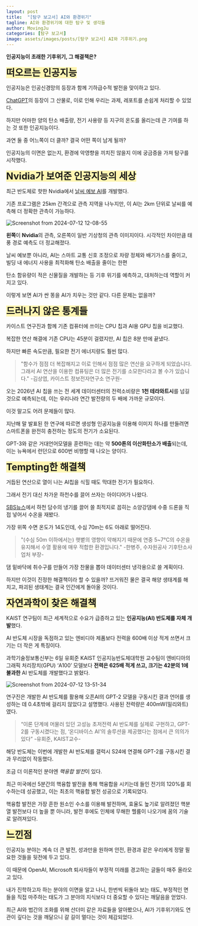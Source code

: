 ```yaml
---
layout: post
title:  "[탐구 보고서] AI와 환경위기"
tagline: AI와 환경위기에 대한 탐구 및 생각들
author: MovingJu
categories: [탐구 보고서]
image: assets/images/posts/[탐구 보고서] AI와 기후위기.png
---
```


**인공지능이 초래한 기후위기, 그 해결책은?**

<span style='background-color: #fff5b1; font-size:180%; font-weight: bold'>떠오르는 인공지능</span>

인공지능은 인공신경망의 등장과 함께 기하급수적 발전을 맞이하고 있다. 

[ChatGPT](https://ko.wikipedia.org/wiki/%EC%B1%97GPT)의 등장이 그 산물로, 이로 인해 우리는 과제, 레포트를 손쉽게 처리할 수 있었다. 

하지만 어마한 양의 탄소 배출량, 전기 사용량 등 지구의 온도를 올리는데 큰 기여를 하는 것 또한 인공지능이다. 

과연 둘 중 어느쪽이 더 클까? 결국 어떤 쪽이 남게 될까?

인공지능의 이면은 없는지, 환경에 악영향을 끼치진 않을지 이에 궁금증을 가져 탐구를 시작했다.

<span style='background-color: #fff5b1; font-size:180%; font-weight: bold'>Nvidia가 보여준 인공지능의 세상</span>

최근 반도체로 핫한 Nvidia에서 [날씨 예보 AI](https://developer.nvidia.com/ko-kr/blog/how-generative-ai-is-empowering-climate-tech-with-nvidia-earth-2/)를 개발했다.

기존 프로그램은 25km 간격으로 관측 지역을 나누지만, 이 AI는 2km 단위로 날씨를 예측해 더 정확한 관측이 가능하다.

![Screenshot from 2024-07-12 12-08-55](https://github.com/user-attachments/assets/b6306989-099f-4099-b202-e935899a6e73)

**왼쪽**이 **Nvidia**의 관측, 오른쪽이 일반 기상청의 관측 이미지이다. 시각적인 차이만큼 태풍 경로 예측도 더 정교해졌다.

날씨 예보뿐 아니라, AI는 스마트 교통 신호 조정으로 차량 정체와 배기가스를 줄이고, 빌딩 내 에너지 사용을 최적화해 탄소 배출을 줄이는 한편

탄소 함유량이 적은 신물질을 개발하는 등 기후 위기를 예측하고, 대처하는데 역할이 커지고 있다.

이렇게 보면 AI가 싼 똥을 AI가 치우는 것만 같다. 다른 문제는 없을까?

<span style='background-color: #fff5b1; font-size:180%; font-weight: bold'>드러나지 않은 통계들</span>

카이스트 연구진과 함께 기존 컴퓨터에 쓰이는 CPU 칩과 AI용 GPU 칩을 비교했다.

복잡한 연산 해결에 기존 CPU는 45분이 걸렸지만, AI 칩은 8분 만에 끝냈다.

하지만 빠른 속도만큼, 필요한 전기 에너지량도 훨씬 많다.

>"함수가 점점 더 복잡해지고 이로 인해서 점점 많은 연산을 요구하게 되었습니다. 그래서 AI 연산을 이용한 컴퓨팅은 더 많은 전기를 소모한다라고 볼 수가 있습니다." 
>-김상엽, 카이스트 정보전자연구소 연구원-

오는 2026년 AI 칩을 쓰는 전 세계 데이터센터의 전력소비량은 **1천 테라와트시**를 넘길 것으로 예측되는데, 이는 우리나라 연간 발전량의 두 배에 가까운 규모이다.

이것 말고도 어려 문제들이 많다.

지난해 말 발표된 한 연구에 따르면 생성형 인공지능을 이용해 이미지 하나를 만들려면 스마트폰을 완전히 충전하는 정도의 전기가 소요된다. 

GPT-3와 같은 거대언어모델을 훈련하는 데는 약 **500톤의 이산화탄소가 배출**되는데, 이는 뉴욕에서 런던으로 600번 비행할 때 나오는 양이다.

<span style='background-color: #fff5b1; font-size:180%; font-weight: bold'>Tempting한 해결책</span>

거듭된 연산으로 열이 나는 AI칩을 식힐 때도 막대한 전기가 필요하다.

그래서 전기 대신 차가운 하천수를 끌어 쓰자는 아이디어가 나왔다.

[SBS뉴스](https://news.sbs.co.kr/news/endPage.do?news_id=N1007653683)에서 하천 담수의 냉기를 끌어 쓸 최적지로 꼽히는 소양강댐에 수중 드론을 직접 넣어서 수온을 재봤다.

가장 위쪽 수면 온도가 14도인데, 수심 70m는 6도 아래로 떨어진다.

>"(수심 50m 이하에서는) 햇볕의 영향이 약해지기 때문에 연중 5~7℃의 수온을 유지해서 수열 활용에 매우 적합한 환경입니다."
>-한병주, 수자원공사 기후탄소사업처 부장-

댐 밑바닥에 취수구를 만들어 가장 찬물을 뽑아 데이터센터 냉각용으로 쓸 계획이다.

하지만 이것이 진정한 해결책이라 할 수 있을까? 뜨거워진 물은 결국 해양 생태계를 해치고, 파괴된 생태계는 결국 인간에게 돌아올 것이다.

<span style='background-color: #fff5b1; font-size:180%; font-weight: bold'>자연과학이 찾은 해결책</span>

KAIST 연구팀이 최근 세계적으로 수요가 급증하고 있는 **인공지능(AI) 반도체를 자체 개발**했다. 

AI 반도체 시장을 독점하고 있는 엔비디아 제품보다 전력을 600배 이상 적게 쓰면서 크기는 더 작은 게 특징이다.

과학기술정보통신부는 6일 유회준 KAIST 인공지능반도체대학원 교수팀이 엔비디아의 그래픽 처리장치(GPU) ‘A100’ 모델보다 **전력은 625배 적게 쓰고, 크기는 42분의 1에 불과한** AI 반도체를 개발했다고 밝혔다.

![Screenshot from 2024-07-12 13-51-34](https://github.com/user-attachments/assets/f56d012d-843a-424d-814f-7981bced953a)

연구진은 개발한 AI 반도체를 활용해 오픈AI의 GPT-2 모델을 구동시킨 결과 언어를 생성하는 데 0.4초밖에 걸리지 않았다고 설명했다. 사용된 전력량은 400mW(밀리와트)였다. 

>“이론 단계에 머물러 있던 고성능 초저전력 AI 반도체를 실제로 구현하고, GPT-2를 구동시켰다는 점, ‘온디바이스 AI’의 솔루션을 제공했다는 점에서 큰 의의가 있다”
>-유회준, KAIST교수-

해당 반도체는 이번에 개발한 AI 반도체를 갤럭시 S24에 연결해 GPT-2를 구동시킨 결과 무리없이 작동했다.

조금 더 이론적인 분야엔 *핵융합 발전*이 있다.

최근 미국에선 5분간의 핵융합 발전을 통해 핵융합을 시키는데 들인 전기의 120%를 회수하는데 성공했고, 이는 최초의 핵융합 발전 성공으로 기록되었다.

핵융합 발전은 가장 흔한 원소인 수소를 이용해 발전하며, 효율도 높기로 알려졌던 핵분열 발전보다 더 높을 뿐 아니라, 발전 후에도 인체에 무해한 헬륨이 나오기에 꿈의 기술로 알려져있다.

<span style='background-color: #fff5b1; font-size:180%; font-weight: bold'>느낀점</span>

인공지능 분야는 계속 더 큰 발전, 성과만을 원하며 안전, 환경과 같은 우리에게 정말 필요한 것들을 뒷전에 두고 있다.

이 때문에 OpenAI, Microsoft 퇴사자들이 부정적 미래를 경고하는 글들이 매주 올라오고 있다.

내가 진학하고자 하는 분야의 이면을 알고 나니, 한번씩 뒤돌아 보는 태도, 부정적인 면들을 직접 마주하는 태도가 그 분야의 지식보다 더 중요할 수 있다는 깨달음을 얻었다.

최근 AI와 법간의 조화를 위해 산더미 같은 자료들을 알아봤으나, AI가 기후위기와도 연관이 깊다는 것을 깨달으니 갈 길이 멀다는 것이 체감되었다.